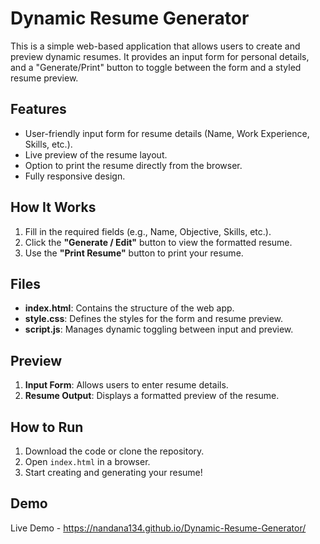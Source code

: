 # Dynamic Resume Generator

This is a simple web-based application that allows users to create and preview dynamic resumes. It provides an input form for personal details, and a "Generate/Print" button to toggle between the form and a styled resume preview.

## Features
- User-friendly input form for resume details (Name, Work Experience, Skills, etc.).
- Live preview of the resume layout.
- Option to print the resume directly from the browser.
- Fully responsive design.

## How It Works
1. Fill in the required fields (e.g., Name, Objective, Skills, etc.).
2. Click the **"Generate / Edit"** button to view the formatted resume.
3. Use the **"Print Resume"** button to print your resume.

## Files
- **index.html**: Contains the structure of the web app.
- **style.css**: Defines the styles for the form and resume preview.
- **script.js**: Manages dynamic toggling between input and preview.

## Preview
1. **Input Form**: Allows users to enter resume details.
2. **Resume Output**: Displays a formatted preview of the resume.

## How to Run
1. Download the code or clone the repository.
2. Open `index.html` in a browser.
3. Start creating and generating your resume!
## Demo
Live Demo - https://nandana134.github.io/Dynamic-Resume-Generator/


